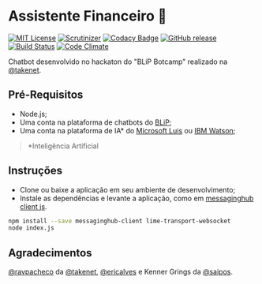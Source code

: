# Assistente Financeiro 🤖 
[![MIT License](https://img.shields.io/badge/License-MIT-red.svg)](LICENSE) [![Scrutinizer](https://img.shields.io/scrutinizer/g/dedevillela/bot-assistente-financeiro.svg)](https://scrutinizer-ci.com/g/dedevillela/bot-assistente-financeiro/build-status/master) [![Codacy Badge](https://api.codacy.com/project/badge/Grade/4757b0be85134a91a339da8d88e12841)](https://www.codacy.com/app/dedevillela/bot-assistente-financeiro?utm_source=github.com&amp;utm_medium=referral&amp;utm_content=dedevillela/bot-assistente-financeiro&amp;utm_campaign=Badge_Grade) [![GitHub release](https://img.shields.io/github/release/dedevillela/bot-assistente-financeiro.svg)]() [![Build Status](https://travis-ci.org/dedevillela/bot-assistente-financeiro.svg?branch=master)](https://travis-ci.org/dedevillela/bot-assistente-financeiro) [![Code Climate](https://codeclimate.com/github/dedevillela/bot-assistente-financeiro.png)](https://codeclimate.com/github/dedevillela/bot-assistente-financeiro)

Chatbot desenvolvido no hackaton do "BLiP Botcamp" realizado na [@takenet](https://github.com/takenet).

## Pré-Requisitos

-   Node.js;
-   Uma conta na plataforma de chatbots do [BLiP](https://blip.ai);
-   Uma conta na plataforma de IA* do [Microsoft Luis](https://www.luis.ai) ou [IBM Watson](https://www.ibm.com/watson);

>  *Inteligência Artificial

## Instruções

-   Clone ou baixe a aplicação em seu ambiente de desenvolvimento;
-   Instale as dependências e levante a aplicação, como em [messaginghub client js](https://github.com/takenet/messaginghub-client-js).

```sh
npm install --save messaginghub-client lime-transport-websocket
node index.js
```

## Agradecimentos
[@ravpacheco](https://github.com/ravpacheco) da [@takenet](https://github.com/takenet), [@ericalves](https://github.com/ericalves) e Kenner Grings da [@saipos](https://github.com/saipos).
